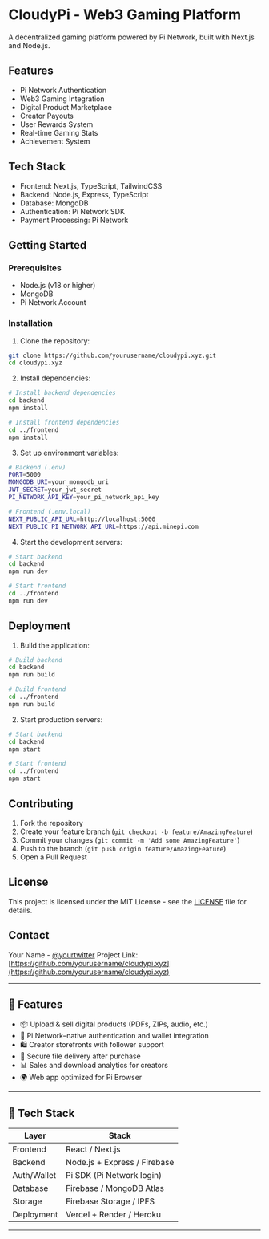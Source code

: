 # CloudyPi - Web3 Gaming Platform

A decentralized gaming platform powered by Pi Network, built with Next.js and Node.js.

## Features

- Pi Network Authentication
- Web3 Gaming Integration
- Digital Product Marketplace
- Creator Payouts
- User Rewards System
- Real-time Gaming Stats
- Achievement System

## Tech Stack

- Frontend: Next.js, TypeScript, TailwindCSS
- Backend: Node.js, Express, TypeScript
- Database: MongoDB
- Authentication: Pi Network SDK
- Payment Processing: Pi Network

## Getting Started

### Prerequisites

- Node.js (v18 or higher)
- MongoDB
- Pi Network Account

### Installation

1. Clone the repository:
```bash
git clone https://github.com/yourusername/cloudypi.xyz.git
cd cloudypi.xyz
```

2. Install dependencies:
```bash
# Install backend dependencies
cd backend
npm install

# Install frontend dependencies
cd ../frontend
npm install
```

3. Set up environment variables:
```bash
# Backend (.env)
PORT=5000
MONGODB_URI=your_mongodb_uri
JWT_SECRET=your_jwt_secret
PI_NETWORK_API_KEY=your_pi_network_api_key

# Frontend (.env.local)
NEXT_PUBLIC_API_URL=http://localhost:5000
NEXT_PUBLIC_PI_NETWORK_API_URL=https://api.minepi.com
```

4. Start the development servers:
```bash
# Start backend
cd backend
npm run dev

# Start frontend
cd ../frontend
npm run dev
```

## Deployment

1. Build the application:
```bash
# Build backend
cd backend
npm run build

# Build frontend
cd ../frontend
npm run build
```

2. Start production servers:
```bash
# Start backend
cd backend
npm start

# Start frontend
cd ../frontend
npm start
```

## Contributing

1. Fork the repository
2. Create your feature branch (`git checkout -b feature/AmazingFeature`)
3. Commit your changes (`git commit -m 'Add some AmazingFeature'`)
4. Push to the branch (`git push origin feature/AmazingFeature`)
5. Open a Pull Request

## License

This project is licensed under the MIT License - see the [LICENSE](LICENSE) file for details.

## Contact

Your Name - [@yourtwitter](https://twitter.com/yourtwitter)
Project Link: [https://github.com/yourusername/cloudypi.xyz](https://github.com/yourusername/cloudypi.xyz)

---

## 🚀 Features

- 📦 Upload & sell digital products (PDFs, ZIPs, audio, etc.)
- 🔐 Pi Network–native authentication and wallet integration
- 🛍️ Creator storefronts with follower support
- 💾 Secure file delivery after purchase
- 📊 Sales and download analytics for creators
- 🌍 Web app optimized for Pi Browser

---

## 🔧 Tech Stack

| Layer       | Stack                         |
|-------------|-------------------------------|
| Frontend    | React / Next.js               |
| Backend     | Node.js + Express / Firebase  |
| Auth/Wallet | Pi SDK (Pi Network login)     |
| Database    | Firebase / MongoDB Atlas      |
| Storage     | Firebase Storage / IPFS       |
| Deployment  | Vercel + Render / Heroku      |

---
